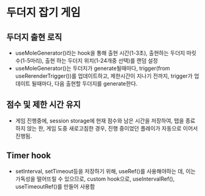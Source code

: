 # 두더지 잡기 게임

## 두더지 출현 로직
* useMoleGenerator()라는 hook을 통해 출현 시간(1-3초), 출현하는 두더지 마릿수(1-5마리), 출현 하는 두더지 위치(1-24개중 선택)를 랜덤 설정
* useMoleGenerator()는 두더지가 generate될때마다, trigger(from useRerenderTrigger())를 업데이트하고, 제한시간이 지나기 전까지, trigger가 업데이트 될때마다, 다음 출현할 두더지를 generate한다.

## 점수 및 제한 시간 유지 
* 게임 진행중에, session storage에 현재 점수와 남은 시간을 저장하여, 탭을 종료하지 않는 한, 게임 도중 새로고침한 경우, 진행 중이었던 플레이가 자동으로 이어서 진행됨.

## Timer hook
* setInterval, setTimeout등을 저장하기 위해, useRef()를 사용해야하는 데, 이는 가독성을 떨어뜨릴 수 있으므로, custom hook으로, useIntervalRef(), useTimeoutRef()를 만들어 사용함
